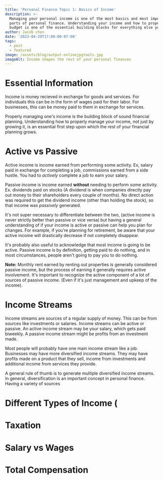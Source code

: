 ```yaml
---
title: 'Personal Finance Topic 1: Basics of Income'
description: >-
  Managing your personal income is one of the most basics and most important
  parts of personal finance. Understanding your income and how to properly
  budget is one of the essential building blocks for everything else you do.
author: Jacob chen
date: '2023-04-29T17:00:00-07:00'
tags:
  - post
  - featured
image: /assets/blog/output-onlinejpgtools.jpg
imageAlt: Income shapes the rest of your personal finances
---
```

# Essential Information

Income is money recieved in exchange for goods and services. For individuals this can be in the form of wages paid for their labor. For businesses, this can be money paid to them in exchange for services.

Properly managing one's income is the building block of sound financial planning. Understanding how to properly manage your income, not just by growing it, is an essential first step upon which the rest of your financial planning grows.

# Active vs Passive

Active income is income earned from performing some activity. Ex, salary paid in exchange for completing a job, commissions earned from a side hustle. You had to _actively_ complete a job to earn your salary.

Passive income is income earned **without** needing to perform some activity. Ex. dividends paid on stocks (A dividend is when companies directly pay out money to their shareholders every couple of months). No direct action was required to get the dividend income (other than holding the stock), so that income was _passively_ generated.

It's not super necessary to differentiate between the two, (active income is never strictly better than passive or vice versa) but having a general understanding of if your income is active or passive can help you plan for changes. For example, if you're planning for retirement, be aware that your active income will drastically decrease if not completely disappear. 

It's probably also useful to acknowledge that most income is going to be active. Passive income is by definition, getting paid to do nothing, and in most circumstances, people aren't going to pay you to do nothing.

**Note:** Monthly rent earned by renting out properties is generally considered passive income, but the process of earning it generally requires active involvement. It's important to recognize the active component of a lot of sources of passive income. (Even if it's just management and upkeep of the income).

# Income Streams

Income streams are sources of a regular supply of money. This can be from sources like investments or salaries. Income streams can be active or passive. An active income stream may be your salary, which gets paid biweekly. A passive income stream might be profits from an investment made. 

Most people will probably have one main income stream like a job. Businesses may have more diversified income streams. They may have profits made on a product that they sell, income from investments and additional income from services they provide.

A general rule of thumb is to generate multiple diversified income streams. In general, diversification is an important concept in personal finance. Having a variety of sources 

# Different Types of Income (

# Taxation

# Salary vs Wages

# Total Compensation
